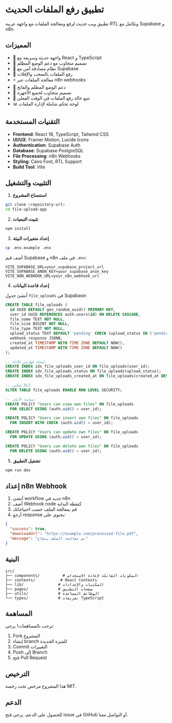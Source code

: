# تطبيق رفع الملفات الحديث

تطبيق ويب حديث لرفع ومعالجة الملفات مع واجهة عربية RTL وتكامل مع Supabase و n8n.

## المميزات

- 🚀 واجهة حديثة وسريعة مع React و TypeScript
- 🎨 تصميم متجاوب مع دعم الوضع المظلم
- 🔐 نظام مصادقة آمن مع Supabase
- 📁 رفع الملفات بالسحب والإفلات
- ⚡ معالجة الملفات عبر n8n webhooks
- 🌙 دعم الوضع المظلم والفاتح
- 📱 تصميم متجاوب لجميع الأجهزة
- 🔄 تتبع حالة رفع الملفات في الوقت الفعلي
- 📊 لوحة تحكم شاملة لإدارة الملفات

## التقنيات المستخدمة

- **Frontend**: React 18, TypeScript, Tailwind CSS
- **UI/UX**: Framer Motion, Lucide Icons
- **Authentication**: Supabase Auth
- **Database**: Supabase PostgreSQL
- **File Processing**: n8n Webhooks
- **Styling**: Cairo Font, RTL Support
- **Build Tool**: Vite

## التثبيت والتشغيل

1. **استنساخ المشروع**
```bash
git clone <repository-url>
cd file-upload-app
```

2. **تثبيت التبعيات**
```bash
npm install
```

3. **إعداد متغيرات البيئة**
```bash
cp .env.example .env
```

أضف قيم Supabase و n8n في ملف `.env`:
```env
VITE_SUPABASE_URL=your_supabase_project_url
VITE_SUPABASE_ANON_KEY=your_supabase_anon_key
VITE_N8N_WEBHOOK_URL=your_n8n_webhook_url
```

4. **إعداد قاعدة البيانات**

أنشئ جدول `file_uploads` في Supabase:
```sql
CREATE TABLE file_uploads (
  id UUID DEFAULT gen_random_uuid() PRIMARY KEY,
  user_id UUID REFERENCES auth.users(id) ON DELETE CASCADE,
  file_name TEXT NOT NULL,
  file_size BIGINT NOT NULL,
  file_type TEXT NOT NULL,
  upload_status TEXT DEFAULT 'pending' CHECK (upload_status IN ('pending', 'processing', 'completed', 'failed')),
  webhook_response JSONB,
  created_at TIMESTAMP WITH TIME ZONE DEFAULT NOW(),
  updated_at TIMESTAMP WITH TIME ZONE DEFAULT NOW()
);

-- إنشاء فهارس للأداء
CREATE INDEX idx_file_uploads_user_id ON file_uploads(user_id);
CREATE INDEX idx_file_uploads_status ON file_uploads(upload_status);
CREATE INDEX idx_file_uploads_created_at ON file_uploads(created_at DESC);

-- تمكين RLS
ALTER TABLE file_uploads ENABLE ROW LEVEL SECURITY;

-- سياسة الأمان
CREATE POLICY "Users can view own files" ON file_uploads
  FOR SELECT USING (auth.uid() = user_id);

CREATE POLICY "Users can insert own files" ON file_uploads
  FOR INSERT WITH CHECK (auth.uid() = user_id);

CREATE POLICY "Users can update own files" ON file_uploads
  FOR UPDATE USING (auth.uid() = user_id);

CREATE POLICY "Users can delete own files" ON file_uploads
  FOR DELETE USING (auth.uid() = user_id);
```

5. **تشغيل التطبيق**
```bash
npm run dev
```

## إعداد n8n Webhook

1. أنشئ workflow جديد في n8n
2. أضف Webhook node كنقطة البداية
3. قم بمعالجة الملف حسب احتياجاتك
4. أرجع response يحتوي على:
```json
{
  "success": true,
  "downloadUrl": "https://example.com/processed-file.pdf",
  "message": "تم معالجة الملف بنجاح"
}
```

## البنية

```
src/
├── components/          # المكونات القابلة لإعادة الاستخدام
├── contexts/           # React Contexts
├── lib/               # المكتبات والإعدادات
├── pages/             # صفحات التطبيق
├── utils/             # الوظائف المساعدة
└── types/             # تعريفات TypeScript
```

## المساهمة

نرحب بالمساهمات! يرجى:

1. Fork المشروع
2. إنشاء branch للميزة الجديدة
3. Commit التغييرات
4. Push إلى Branch
5. فتح Pull Request

## الترخيص

هذا المشروع مرخص تحت رخصة MIT.

## الدعم

للحصول على الدعم، يرجى فتح issue في GitHub أو التواصل معنا.
